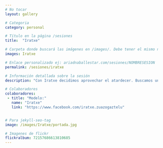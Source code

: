 ```yaml
---
# No tocar
layout: gallery

# Categoria
category: personal

# Título en la página /sesiones
title:  "Iratxe"

# Carpeta donde buscará las imágenes en /images/. Debe tener el mismo nombre y sin espacios
images: Iratxe

# Enlace personalizado ej: ariadnaballestar.com/sesiones/NOMBRESESION
permalink: /sesiones/iratxe

# Información detallada sobre la sesión
description: "Con Iratxe decidimos aprovechar el atardecer. Buscamos un lugar bonito de Barcelona, esperamos a la hora perfecta y nos fuimos a hacer fotos. Fue una tarde muy entretenida entre risas y fotos. ¡Espero que os guste!"

# Colaboradores
colaboradores:
 - title: "Modelo:"
   name: "Iratxe"
   link: "https://www.facebook.com/iratxe.zuazogaztelu"


# Para jekyll-seo-tag
image: /images/Iratxe/portada.jpg

# Imagenes de flickr
flickralbum: 72157686613810685
---
```

